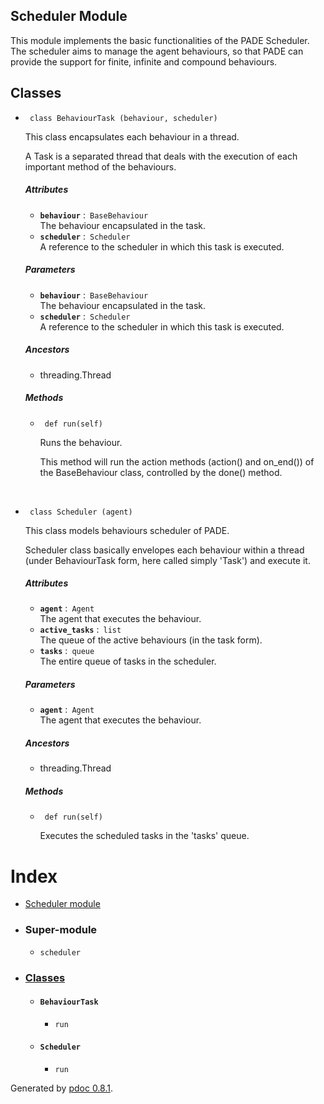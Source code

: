 <div role="main">

<div id="section-intro" class="section">

## Scheduler Module

This module implements the basic functionalities of the PADE Scheduler.
The scheduler aims to manage the agent behaviours, so that PADE can
provide the support for finite, infinite and compound behaviours.

</div>

<div class="section">

## Classes

  - `  class BehaviourTask (behaviour, scheduler) `
    
    <div class="desc">
    
    This class encapsulates each behaviour in a thread.
    
    A Task is a separated thread that deals with the execution of each
    important method of the behaviours.
    
    ##### Attributes
    
      - **`behaviour`** : `BaseBehaviour`  
        The behaviour encapsulated in the task.
      - **`scheduler`** : `Scheduler`  
        A reference to the scheduler in which this task is executed.
    
    ##### Parameters
    
      - **`behaviour`** : `BaseBehaviour`  
        The behaviour encapsulated in the task.
      - **`scheduler`** : `Scheduler`  
        A reference to the scheduler in which this task is executed.
    
    </div>
    
    ##### Ancestors
    
      - threading.Thread
    
    ##### Methods
    
      - `  def run(self) `
        
        <div class="desc">
        
        Runs the behaviour.
        
        This method will run the action methods (action() and on\_end())
        of the BaseBehaviour class, controlled by the done() method.
        
        </div>
<br>


  - `  class Scheduler (agent) `
    
    <div class="desc">
    
    This class models behaviours scheduler of PADE.
    
    Scheduler class basically envelopes each behaviour within a thread
    (under BehaviourTask form, here called simply 'Task') and execute
    it.
    
    ##### Attributes
    
      - **`agent`** : `Agent`  
        The agent that executes the behaviour.
      - **`active_tasks`** : `list`  
        The queue of the active behaviours (in the task form).
      - **`tasks`** : `queue`  
        The entire queue of tasks in the scheduler.
    
    ##### Parameters
    
      - **`agent`** : `Agent`  
        The agent that executes the behaviour.
    
    </div>
    
    ##### Ancestors
    
      - threading.Thread
    
    ##### Methods
    
      - `  def run(self) `
        
        <div class="desc">
        
        Executes the scheduled tasks in the 'tasks' queue.
        
        </div>

</div>

# Index

<div class="toc">

  - [Scheduler module](#scheduler-module)

</div>

  - ### Super-module
    
      - `scheduler`

  - ### [Classes](#header-classes)
    
      - #### `BehaviourTask`
        
          - `run`
    
      - #### `Scheduler`
        
          - `run`

</div>

Generated by [pdoc 0.8.1](https://pdoc3.github.io/pdoc).
